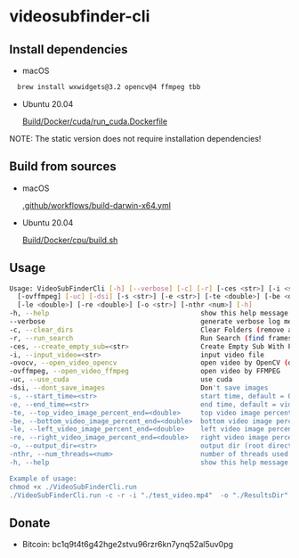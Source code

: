 # videosubfinder-cli

## Install dependencies
- macOS
```bash
  brew install wxwidgets@3.2 opencv@4 ffmpeg tbb
```
- Ubuntu 20.04

    [Build/Docker/cuda/run_cuda.Dockerfile](Build/Docker/cuda/run_cuda.Dockerfile)

NOTE: The static version does not require installation dependencies!

## Build from sources
- macOS
    
    [.github/workflows/build-darwin-x64.yml](.github/workflows/build-darwin-x64.yml)


- Ubuntu 20.04
    
    [Build/Docker/cpu/build.sh](Build/Docker/cpu/build.sh)


## Usage
```bash
Usage: VideoSubFinderCli [-h] [--verbose] [-c] [-r] [-ces <str>] [-i <str>] [-ovocv] 
  [-ovffmpeg] [-uc] [-dsi] [-s <str>] [-e <str>] [-te <double>] [-be <double>] 
  [-le <double>] [-re <double>] [-o <str>] [-nthr <num>] [-h]
-h, --help                                    	show this help message
--verbose                                     	generate verbose log messages
-c, --clear_dirs                              	Clear Folders (remove all images), performed before any other steps
-r, --run_search                              	Run Search (find frames with hardcoded text (hardsub) on video)
-ces, --create_empty_sub=<str>                	Create Empty Sub With Provided Output File Name (*.srt)
-i, --input_video=<str>                       	input video file
-ovocv, --open_video_opencv                   	open video by OpenCV (default)
-ovffmpeg, --open_video_ffmpeg                	open video by FFMPEG
-uc, --use_cuda                               	use cuda
-dsi, --dont_save_images                      	Don't save images
-s, --start_time=<str>                        	start time, default = 0:00:00:000 (in format hour:min:sec:milisec)
-e, --end_time=<str>                          	end time, default = video length
-te, --top_video_image_percent_end=<double>   	top video image percent offset from image bottom, can be in range [0.0,1.0], default = 1.0
-be, --bottom_video_image_percent_end=<double>	bottom video image percent offset from image bottom, can be in range [0.0,1.0], default = 0.0
-le, --left_video_image_percent_end=<double>  	left video image percent end, can be in range [0.0,1.0], default = 0.0
-re, --right_video_image_percent_end=<double> 	right video image percent end, can be in range [0.0,1.0], default = 1.0
-o, --output_dir=<str>                        	output dir (root directory where results will be stored)
-nthr, --num_threads=<num>                    	number of threads used for Run Search
-h, --help                                    	show this help message

Example of usage:
chmod +x ./VideoSubFinderCli.run
./VideoSubFinderCli.run -c -r -i "./test_video.mp4"  -o "./ResultsDir" -te 0.5 -be 0.1 -le 0.1 -re 0.9 -s 0:00:10:300 -e 0:00:13:100
```

## Donate
- Bitcoin: bc1q9t4t6g42hge2stvu96rzr6kn7ynq52al5uv0pg